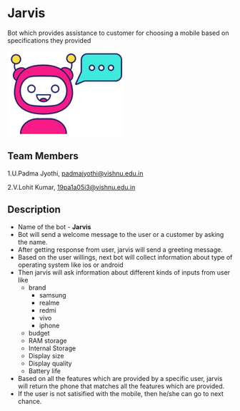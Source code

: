 # Jarvis 
  Bot which provides assistance to customer for choosing a mobile based on specifications they provided
  
  ![jarvis](https://github.com/PadmaJyothi-U/ML2021/blob/files/jarvis.png)
  
## Team Members
1.U.Padma Jyothi, padmajyothi@vishnu.edu.in

2.V.Lohit Kumar, 19pa1a05i3@vishnu.edu.in

## Description
* Name of the bot - **Jarvis**
* Bot will send a welcome message to the user or a customer by asking the name.
* After getting response from user, jarvis will send a greeting message.
* Based on the user willings, next bot will collect information about type of operating system like ios or android
* Then jarvis will ask information about different kinds of inputs from user like 
  + brand
    - samsung
    - realme
    - redmi
    - vivo
    - iphone
  + budget 
  + RAM storage
  + Internal Storage
  + Display size
  + Display quality
  + Battery life
* Based on all the features which are provided by a specific user, jarvis will return the phone that matches all the features which are provided.
* If the user is not satisified with the mobile, then he/she can go to next chance. 
